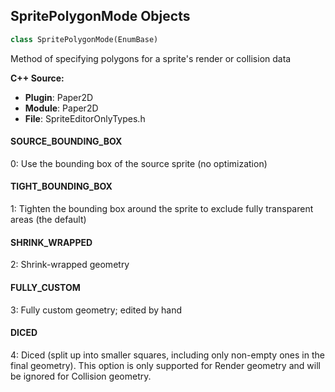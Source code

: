 ## SpritePolygonMode Objects

```python
class SpritePolygonMode(EnumBase)
```

Method of specifying polygons for a sprite's render or collision data

**C++ Source:**

- **Plugin**: Paper2D
- **Module**: Paper2D
- **File**: SpriteEditorOnlyTypes.h

<a id="unreal.SpritePolygonMode.SOURCE_BOUNDING_BOX"></a>

#### SOURCE_BOUNDING_BOX

0: Use the bounding box of the source sprite (no optimization)

<a id="unreal.SpritePolygonMode.TIGHT_BOUNDING_BOX"></a>

#### TIGHT_BOUNDING_BOX

1: Tighten the bounding box around the sprite to exclude fully transparent areas (the default)

<a id="unreal.SpritePolygonMode.SHRINK_WRAPPED"></a>

#### SHRINK_WRAPPED

2: Shrink-wrapped geometry

<a id="unreal.SpritePolygonMode.FULLY_CUSTOM"></a>

#### FULLY_CUSTOM

3: Fully custom geometry; edited by hand

<a id="unreal.SpritePolygonMode.DICED"></a>

#### DICED

4: Diced (split up into smaller squares, including only non-empty ones in the final geometry).  This option is only supported for Render geometry and will be ignored for Collision geometry.

<a id="unreal.PCGKernelAttributeType"></a>